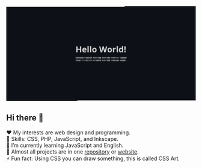 
<picture>
  <source media="(prefers-color-scheme: dark)" srcset="github-profile-banner-dark.png">
  <source media="(prefers-color-scheme: light)" srcset="github-profile-banner-light.png">
  <img alt="Shows an illustrated sun in light mode and a moon with stars in dark mode." src="github-profile-banner-dark.png">
</picture>

## Hi there 👋

❤️ My interests are web design and programming.  
🔨 Skills: CSS, PHP, JavaScript, and Inkscape.  
🌱 I’m currently learning JavaScript and English.  
📁 Almost all projects are in one [repository](https://github.com/irvirty/irvirty.pages.dev) or [website](https://irvirty.pages.dev/).  
⚡ Fun fact: Using CSS you can draw something, this is called CSS Art.   

<!--
**irvirty/irvirty** is a ✨ _special_ ✨ repository because its `README.md` (this file) appears on your GitHub profile.

Here are some ideas to get you started:

- 🔭 I’m currently working on ...
- 🌱 I’m currently learning ...
- 👯 I’m looking to collaborate on ...
- 🤔 I’m looking for help with ...
- 💬 Ask me about ...
- 📫 How to reach me: ...
- 😄 Pronouns: ...
- ⚡ Fun fact: ...
-->
